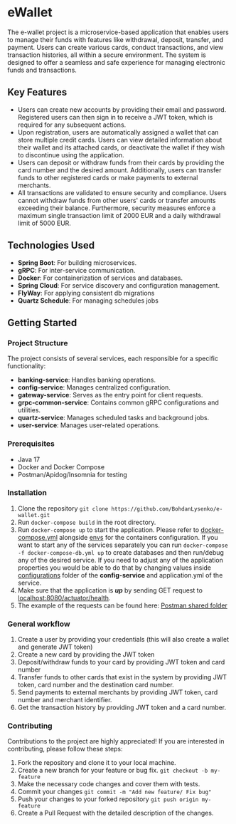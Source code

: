 # eWallet

The e-wallet project is a microservice-based application that enables users to manage their funds with features like 
withdrawal, deposit, transfer, and payment. Users can create various cards, conduct transactions, and 
view transaction histories, all within a secure environment. The system is designed to offer a seamless and safe 
experience for managing electronic funds and transactions.

## Key Features
* Users can create new accounts by providing their email and password. 
Registered users can then sign in to receive a JWT token, which is required for any subsequent actions.
* Upon registration, users are automatically assigned a wallet that can store multiple credit cards. 
Users can view detailed information about their wallet and its attached cards, or deactivate the wallet if they wish to
discontinue using the application.
* Users can deposit or withdraw funds from their cards by providing the card number and the desired amount. 
Additionally, users can transfer funds to other registered cards or make payments to external merchants.
* All transactions are validated to ensure security and compliance. 
Users cannot withdraw funds from other users' cards or transfer amounts exceeding their balance. 
Furthermore, security measures enforce a maximum single transaction limit of 2000 EUR and a daily
withdrawal limit of 5000 EUR.

## Technologies Used
* **Spring Boot**: For building microservices.
* **gRPC**: For inter-service communication.
* **Docker**: For containerization of services and databases.
* **Spring Cloud**: For service discovery and configuration management.
* **FlyWay**: For applying consistent db migrations
* **Quartz Schedule**: For managing schedules jobs

## Getting Started

### Project Structure
The project consists of several services, each responsible for a specific functionality:

* **banking-service**: Handles banking operations.
* **config-service**: Manages centralized configuration.
* **gateway-service**: Serves as the entry point for client requests.
* **grpc-common-service**: Contains common gRPC configurations and utilities.
* **quartz-service**: Manages scheduled tasks and background jobs.
* **user-service**: Manages user-related operations.

### Prerequisites

* Java 17
* Docker and Docker Compose
* Postman/Apidog/Insomnia for testing

### Installation

1) Clone the repository `git clone https://github.com/BohdanLysenko/e-wallet.git`
2) Run `docker-compose build` in the root directory.
3) Run `docker-compose up` to start the application. 
Please refer to [docker-compose.yml](..%2Fdocker-compose.yml) alongside [envs](..%2Fenvs) for the containers 
configuration. 
If you want to start any of the services separately you can run `docker-compose -f docker-compose-db.yml up`
to create databases and then run/debug any of the desired service.
If you need to adjust any of the application properties you would be able to do that by changing values inside
[configurations](src%2Fmain%2Fresources%2Fconfigurations) folder of the **config-service** and application.yml of the
service.
4) Make sure that the application is **_up_** by sending GET request to [localhost:8080/actuator/health]().
5) The example of the requests can be found here: 
[Postman shared folder](https://app.getpostman.com/join-team?invite_code=d0d98acb5e96910fbb64b04c0920f888)

### General workflow
1) Create a user by providing your credentials (this will also create a wallet and generate JWT token)
2) Create a new card by providing the JWT token
3) Deposit/withdraw funds to your card by providing JWT token and card number
4) Transfer funds to other cards that exist in the system by providing JWT token, card number and the destination
card number.
5) Send payments to external merchants by providing JWT token, card number and merchant identifier.
6) Get the transaction history by providing JWT token and a card number.

### Contributing
Contributions to the project are highly appreciated! 
If you are interested in contributing, please follow these steps:

1) Fork the repository and clone it to your local machine.
2) Create a new branch for your feature or bug fix. `git checkout -b my-feature`
3) Make the necessary code changes and cover them with tests.
4) Commit your changes `git commit -m "Add new feature/ Fix bug"`
5) Push your changes to your forked repository `git push origin my-feature`
6) Create a Pull Request with the detailed description of the changes.